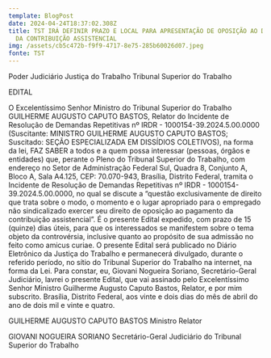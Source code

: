 ```yaml
---
template: BlogPost
date: 2024-04-24T18:37:02.308Z
title: TST IRÁ DEFINIR PRAZO E LOCAL PARA APRESENTAÇÃO DE OPOSIÇÃO AO DESCONTO
  DA CONTRIBUIÇÃO ASSISTENCIAL
img: /assets/cb5c472b-f9f9-4717-8e75-285b60026d07.jpeg
fonte: TST
---
```



Poder Judiciário Justiça do Trabalho Tribunal Superior do Trabalho

 EDITAL 

O Excelentíssimo Senhor Ministro do Tribunal Superior do Trabalho GUILHERME AUGUSTO CAPUTO BASTOS, Relator do Incidente de Resolução de Demandas Repetitivas nº IRDR - 1000154-39.2024.5.00.0000 (Suscitante: MINISTRO GUILHERME AUGUSTO CAPUTO BASTOS; Suscitado: SEÇÃO ESPECIALIZADA EM DISSÍDIOS COLETIVOS), na forma da lei, FAZ SABER a todos e a quem possa interessar (pessoas, órgãos e entidades) que, perante o Pleno do Tribunal Superior do Trabalho, com endereço no Setor de Administração Federal Sul, Quadra 8, Conjunto A, Bloco A, Sala A4.125, CEP: 70.070-943, Brasília, Distrito Federal, tramita o Incidente de Resolução de Demandas Repetitivas nº IRDR - 1000154-39.2024.5.00.0000, no qual se discute a “questão exclusivamente de direito que trata sobre o modo, o momento e o lugar apropriado para o empregado não sindicalizado exercer seu direito de oposição ao pagamento da contribuição assistencial”. É o presente Edital expedido, com prazo de 15 (quinze) dias úteis, para que os interessados se manifestem sobre o tema objeto da controvérsia, inclusive quanto ao propósito de sua admissão no feito como amicus curiae. O presente Edital será publicado no Diário Eletrônico da Justiça do Trabalho e permanecerá divulgado, durante o referido período, no sítio do Tribunal Superior do Trabalho na internet, na forma da Lei. Para constar, eu, Giovani Nogueira Soriano, Secretário-Geral Judiciário, lavrei o presente Edital, que vai assinado pelo Excelentíssimo Senhor Ministro Guilherme Augusto Caputo Bastos, Relator, e por mim subscrito. Brasília, Distrito Federal, aos vinte e dois dias do mês de abril do ano de dois mil e vinte e quatro. 

GUILHERME AUGUSTO CAPUTO BASTOS Ministro Relator 

GIOVANI NOGUEIRA SORIANO Secretário-Geral Judiciário do Tribunal Superior do Trabalho
